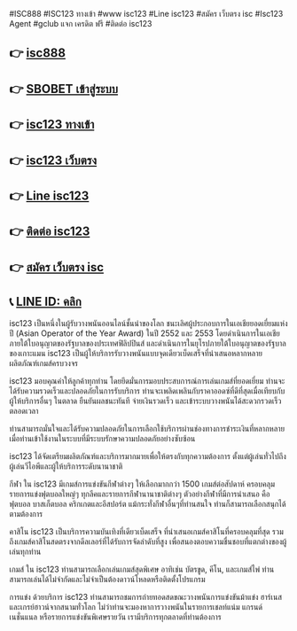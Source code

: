 #ISC888  #ISC123 ทางเข้า #www isc123 #Line isc123 #สมัคร เว็บตรง isc #Isc123 Agent #gclub แจก เครดิต ฟรี #ติดต่อ isc123

## 👉 [isc888 ](https://member.tryscore.com/register.php?rcm=TVRBMA==)
## 👉 [SBOBET เข้าสู่ระบบ](https://member.tryscore.com/register.php?rcm=TVRBMA==)
## 👉 [isc123  ทางเข้า](https://member.tryscore.com/register.php?rcm=TVRBMA==)
## 👉 [isc123 เว็บตรง](https://member.tryscore.com/register.php?rcm=TVRBMA==)
## 👉 [Line isc123](https://member.tryscore.com/register.php?rcm=TVRBMA==)
## 👉 [ติดต่อ isc123 ](https://member.tryscore.com/register.php?rcm=TVRBMA==)
## 👉 [สมัคร เว็บตรง isc](https://member.tryscore.com/register.php?rcm=TVRBMA==)
## 📞 [LINE ID: คลิก](https://lin.ee/7fLkl3V)

isc123   เป็นหนึ่งในผู้รับวางพนันออนไลน์ชั้นนำของโลก
ชนะเลิศผู้ประกอบการในเอเชียยอดเยี่ยมแห่งปี (Asian Operator of the Year Award) ในปี 2552 และ 2553 โดยดำเนินการในเอเชียภายใต้ใบอนุญาตของรัฐบาลของประเทศฟิลิปปินส์ และดำเนินการในยุโรปภายใต้ใบอนุญาตของรัฐบาลของเกาะแมน isc123  เป็นผู้ให้บริการรับวางพนันแบบจุดเดียวเบ็ดเสร็จที่นำเสนอหลากหลายผลิตภัณฑ์เกมส์ครบวงจร

isc123   มอบคุณค่าให้ลูกค้าทุกท่าน โดยยึดมั่นการมอบประสบการณ์การเล่นเกมส์ที่ยอดเยี่ยม ท่านจะได้รับความรวดเร็วและปลอดภัยในการรับบริการ ท่านจะเพลิดเพลินกับราคาออดซ์ที่ดีที่สุดเมื่อเทียบกับผู้ให้บริการอื่นๆ ในตลาด ยืนยันผลชนะทันที จ่ายเงินรวดเร็ว และเข้าระบบวางพนันได้สะดวกรวดเร็วตลอดเวลา

ท่านสามารถมั่นใจและได้รับความปลอดภัยในการเลือกใช้บริการผ่านช่องทางการชำระเงินที่หลากหลาย เมื่อท่านเข้าใช้งานในระบบที่มีระบบรักษาความปลอดภัยอย่างซับซ้อน

isc123  ได้จัดเตรียมผลิตภัณฑ์และบริการมากมายเพื่อให้ตรงกับทุกความต้องการ ตั้งแต่ผู้เล่นทั่วไปถึงผู้เล่นวีไอพีและผู้ให้บริการระดับนานาชาติ

กีฬา
ใน isc123   มีเกมส์การแข่งขันกีฬาต่างๆ ให้เลือกมากกว่า 1500 เกมส์ต่อสัปดาห์ ครอบคลุมรายการแข่งฟุตบอลใหญ่ๆ ทุกลีคและรายการกีฬานานาชาติต่างๆ  ตัวอย่างกีฬาที่มีการนำเสนอ คือ ฟุตบอล บาสเก็ตบอล คริกเกตและอีสปอร์ต แม้กระทั่งกีฬาอื่นๆที่ท่านสนใจ ท่านก็สามารถเลือกสนุกได้ตามต้องการ

คาสิโน
isc123   เป็นบริการความบันเทิงที่เดียวเบ็ดเสร็จ ที่นำเสนอเกมส์คาสิโนที่ครอบคลุมที่สุด รวมถึงเกมส์คาสิโนสดตรงจากดีลเลอร์ที่ได้รับการจัดลำดับที่สูง เพื่อสนองตอบความชื่นชอบที่แตกต่างของผู้เล่นทุกท่าน

เกมส์
ใน isc123   ท่านสามารถเลือกเล่นเกมส์สุดพิเศษ อาทิเช่น บัตรขูด, คีโน, และเกมส์ไพ่ ท่านสามารถเล่นได้ไม่จำกัดและไม่จำเป็นต้องดาวน์โหลดหรือติดตั้งโปรแกรม

การแข่ง
ด้วยบริการ isc123   ท่านสามารถชมการถ่ายทอดสดขณะวางพนันการแข่งขันม้าแข่ง  ฮาร์เนส และเกรย์ฮาวน์จากสนามทั่วโลก ไม่ว่าท่านจะมองหาการวางพนันในรายการเชลท์แน่ม แกรนด์เนชั่นแนล หรือรายการแข่งขันพิเศษรายวัน เรามีบริการทุกตลาดที่ท่านต้องการ
